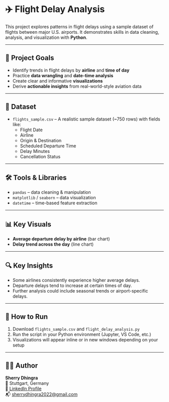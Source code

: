 # ✈️ Flight Delay Analysis

This project explores patterns in flight delays using a sample dataset of flights between major U.S. airports. It demonstrates skills in data cleaning, analysis, and visualization with **Python**.

---

## 📌 Project Goals

- Identify trends in flight delays by **airline** and **time of day**
- Practice **data wrangling** and **date-time analysis**
- Create clear and informative **visualizations**
- Derive **actionable insights** from real-world-style aviation data

---

## 📂 Dataset

- `flights_sample.csv` – A realistic sample dataset (~750 rows) with fields like:
  - Flight Date
  - Airline
  - Origin & Destination
  - Scheduled Departure Time
  - Delay Minutes
  - Cancellation Status

---

## 🛠️ Tools & Libraries

- `pandas` – data cleaning & manipulation  
- `matplotlib` / `seaborn` – data visualization  
- `datetime` – time-based feature extraction

---

## 📊 Key Visuals

- **Average departure delay by airline** (bar chart)
- **Delay trend across the day** (line chart)

---

## 🔍 Key Insights

- Some airlines consistently experience higher average delays.
- Departure delays tend to increase at certain times of day.
- Further analysis could include seasonal trends or airport-specific delays.

---

## 🚀 How to Run

1. Download `flights_sample.csv` and `flight_delay_analysis.py`
2. Run the script in your Python environment (Jupyter, VS Code, etc.)
3. Visualizations will appear inline or in new windows depending on your setup

---

## 🧑‍💻 Author

**Sherry Dhingra**  
📍 Stuttgart, Germany  
🔗 [LinkedIn Profile](https://www.linkedin.com/in/sherry-dhingra)  
📬 sherrydhingra2022@gmail.com
